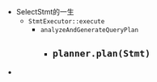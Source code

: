 - SelectStmt的一生
	- `StmtExecutor::execute`
		- `analyzeAndGenerateQueryPlan`
			- `planner.plan(Stmt)`
				-
-